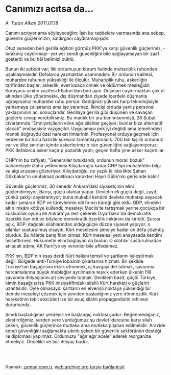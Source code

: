 # Canımızı acıtsa da...

*A. Turan Alkan 2011.07.18*

<td class="columnist-detail">
<p>Canımı acıtıyor ama söyleyeceğim: İşin bu raddelere varmasında ana sebep, güvenlik güçlerimizin, saldırganı caydıramayışıdır.</p>
<p>
<div id="haberMetinDiv">
<p> Otuz seneden beri gerilla eğitimi görmüş PKK'ya karşı güvenlik güçlerimiz, -bırakınız caydırmayı- yer yer kendi güvenliğini bile sağlayamayan bir zaaf gösterdi ve bu hâl belimizi büktü.
<p> Bunun iki sebebi var; ilki ordumuzun kurum halinde muhariplik ruhundan uzaklaşmasıdır. Defalarca yazmaktan usanmadım: Bir ordunun kalitesi, muharebe ruhunun yüksekliği ile ölçülür. Muhariplik ruhu, askerliğin tarifinden başlar; askerlik, evet kısaca ölmek ve öldürmek mesleğidir. Koruyucu sınıfın vazifesi Eflatun'dan beri aynı. Düşman caydırmaktan çok el altından ülke yönetmekle, dış düşmandan ziyade içerdeki düşmanla uğraşırsanız muharebe ruhu pörsür. Gediğinizi yüksek harp teknolojisiyle yamamaya çalışırsınız ama işe yaramaz. İkincisi orduda yanlış personel yaklaşımının acı sonuçlarıdır. Gerillaya gerilla gibi düşünen ve savaşan güçlerle cevap verebilirsiniz. Bu mantık bir ara benimsenmişti, 28 Şubat civarlarında "Emniyetçilerin eline ağır silahlar geçiyor; bunlar bize alternatif olacak" endişesiyle vazgeçildi. Uygulaması pek iyi değildi ama temelindeki mantık doğruydu özel harekat timlerinin. Profesyonel orduya geçmek için nedense bir türlü hazırlık sürecini tamamlayamadık. 700 bin kişilik ordumuz var ve ülke sınırları içinde askerlerimizin can güvenliğini sağlayamıyoruz; PKK defalarca asker kaçırıp pazarlık yaptı; geçen hafta yine asker kaçırdılar.
<p> CHP'nin bu zafiyeti, "Generaller tutuklandı, ordunun morali bozuk" bahanesiyle izaha yeltenmesi Kılıçdaroğlu kadar CHP tipi muhalefetin bilgi ve algı arızasını gösteriyor. Kılıçdaroğlu, ne yazık ki liderlikte Şahan Gökbakar'ın unutulmaz politikacı karakteri Hayri Gülle'nin gerisinde kaldı!
<p> Güvenlik güçlerimiz, 30 senedir Ankara'daki siyasetçinin elini güçlendirmiyor. Barışı, güçlü olanlar yapar. Devletin eli güçlü değil, zayıf; çünkü şakîyi caydıramıyor; buna mukabil kendini devlete muhatap sayacak kadar şımaran BDP ve türevlerinin dili fırıncı küreği gibi oldu. BDP, elindeki altın imkânı kötüye kullandı; meseleyi Meclis'te tartışmak yerine çocukça bir küskünlük oyunu ile Ankara'ya rest çekerek Diyarbakır'da demokratik özerklik ilan etti ve böylece demokratik özerklik imkânını da kirletti. Şurası açık, BDP, dağdaki silahlarından aldığı güçle düzde siyaset yapıyor; o silahlar susturulmuş olsaydı, Kürt meselesini şimdiye kadar on defa çözmüş olurduk. Bu hâletle barış filan olmaz; Kürt meselesi yeni anayasada kendini hissettirmez. Hükümetin elini bağlayan da budur: O silahlar susturulmadan atılacak adımı, AK Parti'ye oy verenler bile affedemez.
<p> PKK'nın, BDP'nin esas derdi Kürt halkını temsil ve şartlarını iyileştirmek değil. Bölgede anti-Türkiye lobisinin çıkarlarına hizmet. Bir şekilde Türkiye'nin başağrısını eksik etmemek, iç kavgayı diri tutmak, savunma harcamalarına büyük meblağlar ayrılmasını teşvik ederken ülkenin fiilî savunma ihtiyaçlarını alt seviyede tutmak. Denklem basit; güçlü Türkiye, kimin başağrısı ise PKK inisiyatifindeki silahlı Kürt hareketi o güçlerin uzantısıdır. Öyle olmasaydı şartların en elverişli noktaya yükseldiği bir demde meseleyi çözmek için yeniden başladığımız yere dönmezdik. Kürt hareketinin tabii sözcüleri ise bir avuç silahlı propagandistin rehinesi durumunda.
<p> Şimdi başladığımız yerdeyiz ve başlangıç noktası şudur: Beğenmediğimiz, eleştirdiğimiz, yerden yere vurduğumuz şu devlet idaresine karşı silah çeken, güvenlik güçlerince mutlaka ama mutlaka pişman edilmelidir. Arazide kendi güvenliğini sağlamakta sıkıntı çeken bir güvenlik sektörünün desteği ile diplomasi yapılmaz. Ordumuzu "ağır ağır acele" ederek reorganize etmeliyiz. Öncelikli ve âcil ihtiyaç budur. </p></p></p></p></p></p></div>
</p>


<p><br>
		 </br></p></td>

Kaynak: [zaman.com.tr](http://zaman.com.tr/yazar.do?yazino=1159489), [web.archive.org (arşiv bağlantısı)](http://web.archive.org/web/20110719105525/http://zaman.com.tr:80/yazar.do?yazino=1159489)
